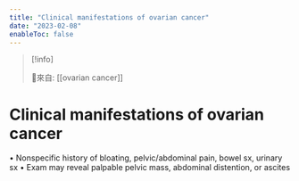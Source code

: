 ```yaml
---
title: "Clinical manifestations of ovarian cancer"
date: "2023-02-08"
enableToc: false
---
```


> [!info] 
> 
> 🌱來自: [[ovarian cancer]]

# Clinical manifestations of ovarian cancer
• Nonspecific history of bloating, pelvic/abdominal pain, bowel sx, urinary sx
• Exam may reveal palpable pelvic mass, abdominal distention, or ascites

